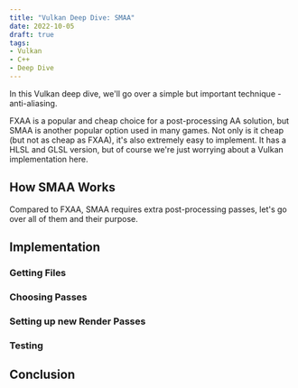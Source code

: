 ```yaml
---
title: "Vulkan Deep Dive: SMAA"
date: 2022-10-05
draft: true
tags:
- Vulkan
- C++
- Deep Dive
---
```


In this Vulkan deep dive, we'll go over a simple but important technique - anti-aliasing.
<!--more-->
FXAA is a popular
and cheap choice for a post-processing AA solution, but SMAA is another popular option used in many games. Not only is it
cheap (but not as cheap as FXAA), it's also extremely easy to implement. It has a HLSL and GLSL version, but of course
we're just worrying about a Vulkan implementation here.

## How SMAA Works

Compared to FXAA, SMAA requires extra post-processing passes, let's go over all of them and their purpose.

## Implementation

### Getting Files

### Choosing Passes

### Setting up new Render Passes

### Testing

## Conclusion